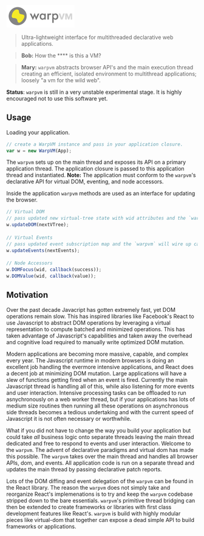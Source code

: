 <img src="/assets/logo.png" alt="warpvm" width="180">

> Ultra-lightweight interface for multithreaded declarative web applications.

> **Bob:** How the **** is this a VM?

> **Mary:** `warpvm` abstracts browser API's and the main execution thread creating an efficient, isolated environment to multithread applications; loosely "a vm for the wild web".

**Status**: `warpvm` is still in a very unstable experimental stage. It is highly encouraged not to use this software yet.

## Usage
Loading your application.
```js
// create a WarpVM instance and pass in your application closure.
var w = new WarpVM(App);
```
The `warpvm` sets up on the main thread and exposes its API on a primary application thread. The application closure is passed to this application thread and instantiated.
**Note:** The application must conform to the `warpvm`'s declarative API for virtual DOM, eventing, and node accessors.

Inside the application `warpvm` methods are used as an interface for updating the browser.
```js
// Virtual DOM
// pass updated new virtual-tree state with wid attributes and the `warpvm` will diff and patch the dom
w.updateDOM(nextVTree);

// Virtual Events
// pass updated event subscription map and the `warpvm` will wire up callbacks
w.updateEvents(nextEvents);

// Node Accessors
w.DOMFocus(wid, callback(success));
w.DOMValue(wid, callback(value));
```

## Motivation
Over the past decade Javacript has gotten extremely fast, yet DOM operations remain slow. This has inspired libraries like Facebook's React to use Javascript to abstract DOM operations by leveraging a virtual representation to compute batched and minimized operations. This has taken advantage of Javascript's capabilities and taken away the overhead and cognitive load required to manually write optimized DOM mutation.

Modern applications are becoming more massive, capable, and complex every year. The Javascript runtime in modern browsers is doing an excellent job handling the evermore intensive applications, and React does a decent job at minimizing DOM mutation. Large applications will have a slew of functions getting fired when an event is fired. Currently the main Javascript thread is handling all of this, while also listening for more events and user interaction. Intensive processing tasks can be offloaded to run asnychronously on a web worker thread, but if your applications has lots of medium size routines then running all these operations on asynchronous side threads becomes a tedious undertaking and with the current speed of Javascript it is not often necessary or worthwhile. 

What if you did not have to change the way you build your application but could take *all* business logic onto separate threads leaving the main thread dedicated and free to respond to events and user interaction. Welcome to the `warpvm`. The advent of declarative paradigms and virtual dom has made this possible. The `warpvm` takes over the main thread and handles all browser APIs, dom, and events. All application code is run on a separate thread and updates the main thread by passing declarative patch reports.

Lots of the DOM diffing and event delegation of the `warpvm` can be found in the React library. The reason the `warpvm` does not simply take and reorganize React's implemenations is to try and keep the `warpvm` codebase stripped down to the bare essentials. `warpvm`'s primitive thread bridging can then be extended to create frameworks or libraries with first class development features like React's. `warpvm` is build with highly modular pieces like virtual-dom that together can expose a dead simple API to build frameworks or applications.

